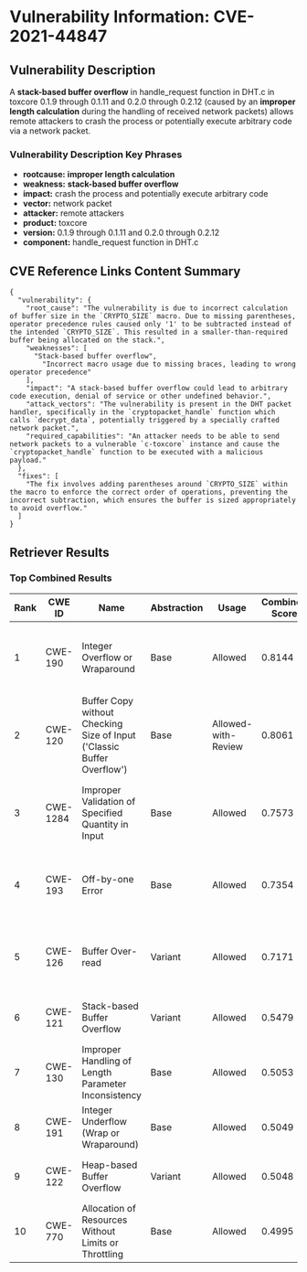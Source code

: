 # Vulnerability Information: CVE-2021-44847

## Vulnerability Description
A **stack-based buffer overflow** in handle_request function in DHT.c in toxcore 0.1.9 through 0.1.11 and 0.2.0 through 0.2.12 (caused by an **improper length calculation** during the handling of received network packets) allows remote attackers to crash the process or potentially execute arbitrary code via a network packet.

### Vulnerability Description Key Phrases
- **rootcause:** **improper length calculation**
- **weakness:** **stack-based buffer overflow**
- **impact:** crash the process and potentially execute arbitrary code
- **vector:** network packet
- **attacker:** remote attackers
- **product:** toxcore
- **version:** 0.1.9 through 0.1.11 and 0.2.0 through 0.2.12
- **component:** handle_request function in DHT.c

## CVE Reference Links Content Summary
```
{
  "vulnerability": {
    "root_cause": "The vulnerability is due to incorrect calculation of buffer size in the `CRYPTO_SIZE` macro. Due to missing parentheses, operator precedence rules caused only '1' to be subtracted instead of the intended `CRYPTO_SIZE`. This resulted in a smaller-than-required buffer being allocated on the stack.",
    "weaknesses": [
      "Stack-based buffer overflow",
        "Incorrect macro usage due to missing braces, leading to wrong operator precedence"
    ],
    "impact": "A stack-based buffer overflow could lead to arbitrary code execution, denial of service or other undefined behavior.",
    "attack_vectors": "The vulnerability is present in the DHT packet handler, specifically in the `cryptopacket_handle` function which calls `decrypt_data`, potentially triggered by a specially crafted network packet.",
    "required_capabilities": "An attacker needs to be able to send network packets to a vulnerable `c-toxcore` instance and cause the `cryptopacket_handle` function to be executed with a malicious payload."
  },
  "fixes": [
    "The fix involves adding parentheses around `CRYPTO_SIZE` within the macro to enforce the correct order of operations, preventing the incorrect subtraction, which ensures the buffer is sized appropriately to avoid overflow."
  ]
}
```

## Retriever Results

### Top Combined Results

| Rank | CWE ID | Name | Abstraction | Usage | Combined Score | Retrievers | Individual Scores |
|------|--------|------|-------------|-------|---------------|------------|-------------------|
| 1 | CWE-190 | Integer Overflow or Wraparound | Base | Allowed | 0.8144 | dense, sparse, graph | dense: 0.554, sparse: 0.434, graph: 0.807 |
| 2 | CWE-120 | Buffer Copy without Checking Size of Input ('Classic Buffer Overflow') | Base | Allowed-with-Review | 0.8061 | dense, sparse, graph | dense: 0.519, sparse: 0.452, graph: 0.912 |
| 3 | CWE-1284 | Improper Validation of Specified Quantity in Input | Base | Allowed | 0.7573 | dense, sparse, graph | dense: 0.544, sparse: 0.475, graph: 0.597 |
| 4 | CWE-193 | Off-by-one Error | Base | Allowed | 0.7354 | dense, sparse, graph | dense: 0.541, sparse: 0.435, graph: 0.603 |
| 5 | CWE-126 | Buffer Over-read | Variant | Allowed | 0.7171 | dense, sparse, graph | dense: 0.554, sparse: 0.441, graph: 0.692 |
| 6 | CWE-121 | Stack-based Buffer Overflow | Variant | Allowed | 0.5479 | dense, sparse | dense: 0.605, sparse: 0.509 |
| 7 | CWE-130 | Improper Handling of Length Parameter Inconsistency | Base | Allowed | 0.5053 | dense, sparse | dense: 0.521, sparse: 0.428 |
| 8 | CWE-191 | Integer Underflow (Wrap or Wraparound) | Base | Allowed | 0.5049 | dense, sparse | dense: 0.535, sparse: 0.414 |
| 9 | CWE-122 | Heap-based Buffer Overflow | Variant | Allowed | 0.5048 | dense, sparse | dense: 0.580, sparse: 0.448 |
| 10 | CWE-770 | Allocation of Resources Without Limits or Throttling | Base | Allowed | 0.4995 | dense, sparse | dense: 0.551, sparse: 0.392 |

